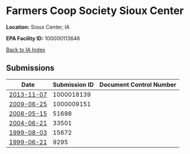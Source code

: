#  Farmers Coop Society Sioux Center

**Location:** Sioux Center, IA

**EPA Facility ID:** 100000113646

[Back to IA Index](../../index.md)

## Submissions

| Date | Submission ID | Document Control Number |
|------|--------------|-------------------------|
| [2013-11-07](submissions/1000018139.md) | 1000018139 |  |
| [2009-06-25](submissions/1000009151.md) | 1000009151 |  |
| [2008-05-15](submissions/51698.md) | 51698 |  |
| [2004-06-21](submissions/33501.md) | 33501 |  |
| [1999-08-03](submissions/15672.md) | 15672 |  |
| [1999-06-21](submissions/9295.md) | 9295 |  |
